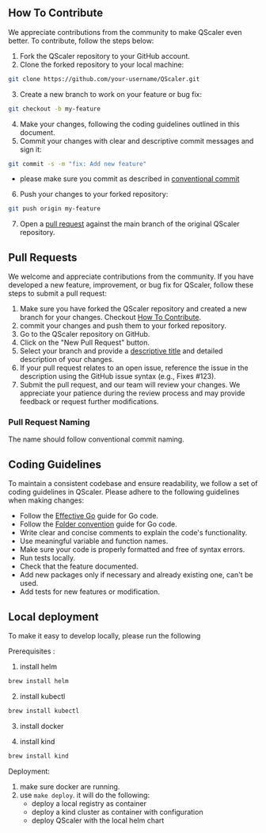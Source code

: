 ## How To Contribute

We appreciate contributions from the community to make QScaler even better. To contribute, follow the steps below:

1. Fork the QScaler repository to your GitHub account.
2. Clone the forked repository to your local machine:
```bash
git clone https://github.com/your-username/QScaler.git
```
3. Create a new branch to work on your feature or bug fix:
```bash
git checkout -b my-feature
```
4. Make your changes, following the coding guidelines outlined in this document.
5. Commit your changes with clear and descriptive commit messages and sign it:
```bash
git commit -s -m "fix: Add new feature"
```
* please make sure you commit as described in [conventional commit](https://www.conventionalcommits.org/en/v1.0.0/)
6. Push your changes to your forked repository:
```bash
git push origin my-feature
```
7. Open a [pull request](#pull-requests) against the main branch of the original QScaler repository.

## Pull Requests

We welcome and appreciate contributions from the community. If you have developed a new feature, improvement, or bug fix for QScaler, follow these steps to submit a pull request:

1. Make sure you have forked the QScaler repository and created a new branch for your changes. Checkout [How To Contribute](#How-to-contribute).
2. commit your changes and push them to your forked repository.
3. Go to the QScaler repository on GitHub.
4. Click on the "New Pull Request" button.
5. Select your branch and provide a [descriptive title](#pull-request-nameing) and detailed description of your changes.
6. If your pull request relates to an open issue, reference the issue in the description using the GitHub issue syntax (e.g., Fixes #123).
7. Submit the pull request, and our team will review your changes. We appreciate your patience during the review process and may provide feedback or request further modifications.

### Pull Request Naming

The name should follow conventional commit naming. 

## Coding Guidelines

To maintain a consistent codebase and ensure readability, we follow a set of coding guidelines in QScaler. Please adhere to the following guidelines when making changes:

* Follow the [Effective Go](https://go.dev/doc/effective_go) guide for Go code.
* Follow the [Folder convention](https://github.com/golang-standards/project-layout) guide for Go code.
* Write clear and concise comments to explain the code's functionality.
* Use meaningful variable and function names.
* Make sure your code is properly formatted and free of syntax errors.
* Run tests locally.
* Check that the feature documented.
* Add new packages only if necessary and already existing one, can't be used.
* Add tests for new features or modification.


## Local deployment

To make it easy to develop locally, please run the following

Prerequisites :
1. install helm
```bash
brew install helm
```
2. install kubectl
```bash
brew install kubectl
```
3. install docker

4. install kind
```bash
brew install kind
```

Deployment:
1. make sure docker are running. 
2. use `make deploy`. it will do the following:
     * deploy a local registry as container
     * deploy a kind cluster as container with configuration
     * deploy QScaler with the local helm chart